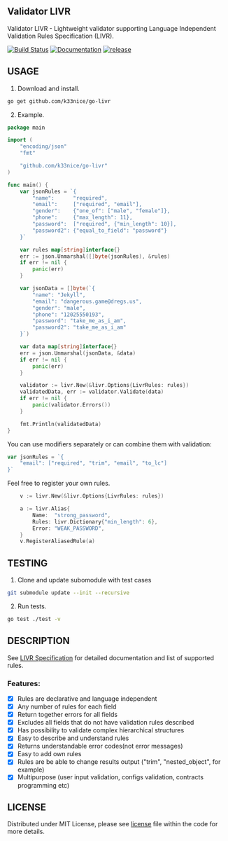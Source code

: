 ## Validator LIVR
Validator LIVR - Lightweight validator supporting Language Independent Validation Rules Specification (LIVR).

[![Build Status](https://travis-ci.org/k33nice/go-livr.svg?branch=master)](https://travis-ci.org/k33nice/go-livr)
[![Documentation](https://godoc.org/github.com/k33nice/go-livr?status.svg)](https://godoc.org/github.com/k33nice/go-livr)
[![release](https://img.shields.io/badge/release-v2.0.0-blue.svg)](https://github.com/k33nice/go-livr/releases/tag/v2.0.0)

## USAGE

1. Download and install.
```sh
go get github.com/k33nice/go-livr
```

2. Example.
```go
package main

import (
	"encoding/json"
	"fmt"

	"github.com/k33nice/go-livr"
)

func main() {
	var jsonRules = `{
		"name":      "required",
		"email":     ["required", "email"],
		"gender":    {"one_of": ["male", "female"]},
		"phone":     {"max_length": 11},
		"password":  ["required", {"min_length": 10}],
		"password2": {"equal_to_field": "password"}
	}`

	var rules map[string]interface{}
	err := json.Unmarshal([]byte(jsonRules), &rules)
	if err != nil {
		panic(err)
	}

	var jsonData = []byte(`{
		"name": "Jekyll",
		"email": "dangerous.game@dregs.us",
		"gender": "male",
		"phone": "12025550193",
		"password": "take_me_as_i_am",
		"password2": "take_me_as_i_am"
	}`)

	var data map[string]interface{}
	err = json.Unmarshal(jsonData, &data)
	if err != nil {
		panic(err)
	}

	validator := livr.New(&livr.Options{LivrRules: rules})
	validatedData, err := validator.Validate(data)
	if err != nil {
		panic(validator.Errors())
	}

	fmt.Println(validatedData)
}
```

You can use modifiers separately or can combine them with validation:
```go
var jsonRules = `{
    "email": ["required", "trim", "email", "to_lc"]
}`
```

Feel free to register your own rules.
```go
	v := livr.New(&livr.Options{LivrRules: rules})

	a := livr.Alias{
		Name:  "strong_password",
		Rules: livr.Dictionary{"min_length": 6},
		Error: "WEAK_PASSWORD",
	}
	v.RegisterAliasedRule(a)
```

## TESTING
1. Clone and update subomodule with test cases
```sh
git submodule update --init --recursive
```
2. Run tests.
```sh
go test ./test -v
```

## DESCRIPTION
See [LIVR Specification](http://livr-spec.org) for detailed documentation and list of supported rules.

### Features:

- [x] Rules are declarative and language independent
- [x] Any number of rules for each field
- [x] Return together errors for all fields
- [x] Excludes all fields that do not have validation rules described
- [x] Has possibility to validate complex hierarchical structures
- [x] Easy to describe and understand rules
- [x] Returns understandable error codes(not error messages)
- [x] Easy to add own rules
- [x] Rules are be able to change results output ("trim", "nested\_object", for example)
- [x] Multipurpose (user input validation, configs validation, contracts programming etc)

## LICENSE
Distributed under MIT License, please see [license](https://github.com/k33nice/go-livr/blob/master/LICENSE) file within the code for more details.
